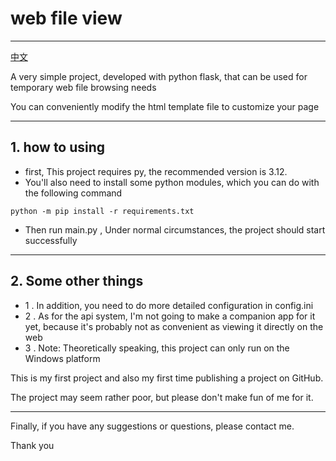 # web file view

---
[中文](https://github.com/Jonck-lens/web_file_view/blob/master/readme.md)<p>
 A very simple project, developed with python flask, that can be used for temporary web file browsing needs</p>

 You can conveniently modify the html template file to customize your page

---

## 1. how to using
* first, This project requires py, the recommended version is 3.12.
* You'll also need to install some python modules, which you can do with the following command

```
python -m pip install -r requirements.txt
```

* Then run main.py , Under normal circumstances, the project should start successfully

---
## 2. Some other things
* 1 . In addition, you need to do more detailed configuration in config.ini
* 2 . As for the api system, I'm not going to make a companion app for it yet, because it's probably not as convenient as viewing it directly on the web
* 3 . Note: Theoretically speaking, this project can only run on the Windows platform


This is my first project and also my first time publishing a project on GitHub.</p> The project may seem rather poor, but please don't make fun of me for it.

---

Finally, if you have any suggestions or questions, please contact me. <p>Thank you